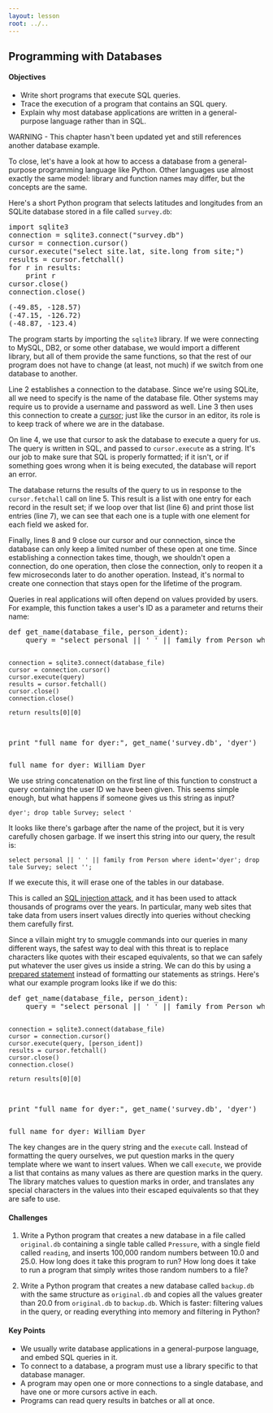 ```yaml
---
layout: lesson
root: ../..
---
```


## Programming with Databases


<div class="objectives">
<h4 id="objectives">Objectives</h4>
<ul>
<li>Write short programs that execute SQL queries.</li>
<li>Trace the execution of a program that contains an SQL query.</li>
<li>Explain why most database applications are written in a general-purpose language rather than in SQL.</li>
</ul>
</div>

<div>
WARNING - This chapter hasn't been updated yet and still references another database example.	
</div>


<div>
<p>To close, let's have a look at how to access a database from a general-purpose programming language like Python. Other languages use almost exactly the same model: library and function names may differ, but the concepts are the same.</p>
<p>Here's a short Python program that selects latitudes and longitudes from an SQLite database stored in a file called <code>survey.db</code>:</p>
</div>


<div class="in">
<pre>import sqlite3
connection = sqlite3.connect(&#34;survey.db&#34;)
cursor = connection.cursor()
cursor.execute(&#34;select site.lat, site.long from site;&#34;)
results = cursor.fetchall()
for r in results:
    print r
cursor.close()
connection.close()</pre>
</div>

<div class="out">
<pre>(-49.85, -128.57)
(-47.15, -126.72)
(-48.87, -123.4)
</pre>
</div>


<div>
<p>The program starts by importing the <code>sqlite3</code> library. If we were connecting to MySQL, DB2, or some other database, we would import a different library, but all of them provide the same functions, so that the rest of our program does not have to change (at least, not much) if we switch from one database to another.</p>
<p>Line 2 establishes a connection to the database. Since we're using SQLite, all we need to specify is the name of the database file. Other systems may require us to provide a username and password as well. Line 3 then uses this connection to create a <a href="../../gloss.html#cursor">cursor</a>; just like the cursor in an editor, its role is to keep track of where we are in the database.</p>
<p>On line 4, we use that cursor to ask the database to execute a query for us. The query is written in SQL, and passed to <code>cursor.execute</code> as a string. It's our job to make sure that SQL is properly formatted; if it isn't, or if something goes wrong when it is being executed, the database will report an error.</p>
<p>The database returns the results of the query to us in response to the <code>cursor.fetchall</code> call on line 5. This result is a list with one entry for each record in the result set; if we loop over that list (line 6) and print those list entries (line 7), we can see that each one is a tuple with one element for each field we asked for.</p>
<p>Finally, lines 8 and 9 close our cursor and our connection, since the database can only keep a limited number of these open at one time. Since establishing a connection takes time, though, we shouldn't open a connection, do one operation, then close the connection, only to reopen it a few microseconds later to do another operation. Instead, it's normal to create one connection that stays open for the lifetime of the program.</p>
</div>


<div>
<p>Queries in real applications will often depend on values provided by users. For example, this function takes a user's ID as a parameter and returns their name:</p>
</div>


<div class="in">
<pre>def get_name(database_file, person_ident):
    query = &#34;select personal || &#39; &#39; || family from Person where ident=&#39;&#34; + person_ident + &#34;&#39;;&#34;

    connection = sqlite3.connect(database_file)
    cursor = connection.cursor()
    cursor.execute(query)
    results = cursor.fetchall()
    cursor.close()
    connection.close()

    return results[0][0]

print &#34;full name for dyer:&#34;, get_name(&#39;survey.db&#39;, &#39;dyer&#39;)</pre>
</div>

<div class="out">
<pre>full name for dyer: William Dyer
</pre>
</div>


<div>
<p>We use string concatenation on the first line of this function to construct a query containing the user ID we have been given. This seems simple enough, but what happens if someone gives us this string as input?</p>
<pre><code>dyer&#39;; drop table Survey; select &#39;</code></pre>
<p>It looks like there's garbage after the name of the project, but it is very carefully chosen garbage. If we insert this string into our query, the result is:</p>
<pre><code>select personal || &#39; &#39; || family from Person where ident=&#39;dyer&#39;; drop tale Survey; select &#39;&#39;;</code></pre>
<p>If we execute this, it will erase one of the tables in our database.</p>
<p>This is called an <a href="../../gloss.html#sql-injection-attack">SQL injection attack</a>, and it has been used to attack thousands of programs over the years. In particular, many web sites that take data from users insert values directly into queries without checking them carefully first.</p>
<p>Since a villain might try to smuggle commands into our queries in many different ways, the safest way to deal with this threat is to replace characters like quotes with their escaped equivalents, so that we can safely put whatever the user gives us inside a string. We can do this by using a <a href="../../gloss.html#prepared-statement">prepared statement</a> instead of formatting our statements as strings. Here's what our example program looks like if we do this:</p>
</div>


<div class="in">
<pre>def get_name(database_file, person_ident):
    query = &#34;select personal || &#39; &#39; || family from Person where ident=?;&#34;

    connection = sqlite3.connect(database_file)
    cursor = connection.cursor()
    cursor.execute(query, [person_ident])
    results = cursor.fetchall()
    cursor.close()
    connection.close()

    return results[0][0]

print &#34;full name for dyer:&#34;, get_name(&#39;survey.db&#39;, &#39;dyer&#39;)</pre>
</div>

<div class="out">
<pre>full name for dyer: William Dyer
</pre>
</div>


<div>
<p>The key changes are in the query string and the <code>execute</code> call. Instead of formatting the query ourselves, we put question marks in the query template where we want to insert values. When we call <code>execute</code>, we provide a list that contains as many values as there are question marks in the query. The library matches values to question marks in order, and translates any special characters in the values into their escaped equivalents so that they are safe to use.</p>
</div>


<div>
<h4 id="challenges">Challenges</h4>
<ol style="list-style-type: decimal">
<li><p>Write a Python program that creates a new database in a file called <code>original.db</code> containing a single table called <code>Pressure</code>, with a single field called <code>reading</code>, and inserts 100,000 random numbers between 10.0 and 25.0. How long does it take this program to run? How long does it take to run a program that simply writes those random numbers to a file?</p></li>
<li><p>Write a Python program that creates a new database called <code>backup.db</code> with the same structure as <code>original.db</code> and copies all the values greater than 20.0 from <code>original.db</code> to <code>backup.db</code>. Which is faster: filtering values in the query, or reading everything into memory and filtering in Python?</p></li>
</ol>
</div>


<div class="keypoints">
<h4 id="key-points">Key Points</h4>
<ul>
<li>We usually write database applications in a general-purpose language, and embed SQL queries in it.</li>
<li>To connect to a database, a program must use a library specific to that database manager.</li>
<li>A program may open one or more connections to a single database, and have one or more cursors active in each.</li>
<li>Programs can read query results in batches or all at once.</li>
</ul>
</div>
